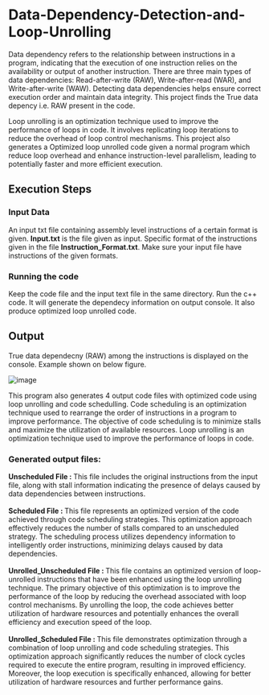 # Data-Dependency-Detection-and-Loop-Unrolling
Data dependency refers to the relationship between instructions in a program, indicating that the execution of one instruction relies on the availability or output of another instruction. There are three main types of data dependencies: Read-after-write (RAW), Write-after-read (WAR), and Write-after-write (WAW). Detecting data dependencies helps ensure correct execution order and maintain data integrity. This project finds the True data depency i.e. RAW present in the code.

Loop unrolling is an optimization technique used to improve the performance of loops in code. It involves replicating loop iterations to reduce the overhead of loop control mechanisms. This project also generates a Optimized loop unrolled code given a normal program which reduce loop overhead and enhance instruction-level parallelism, leading to potentially faster and more efficient execution.
<br>

## Execution Steps
### Input Data
An input txt file containing assembly level instructions of a certain format is given. <b>Input.txt</b> is the file given as input. Specific format of the instructions given in the file <b>Instruction_Format.txt</b>. Make sure your input file have instructions of the given formats.

### Running the code
Keep the code file and the input text file in the same directory. Run the c++ code. It will generate the dependecy information on output console. It also produce optimized loop unrolled code. 
<br>

## Output
True data dependecny (RAW) among the instructions is displayed on the console. Example shown on below figure.<br>

![image](https://github.com/Sandeep-x/Data-Dependency-Detection-and-Loop-Unrolling/assets/18510244/ba4649f1-fd95-4e39-a082-e8935fd136a4)

This program also generates 4 output code files with optimized code using loop unrolling and code schedulling. Code scheduling is an optimization technique used to rearrange the order of instructions in a program to improve performance. The objective of code scheduling is to minimize stalls and maximize the utilization of available resources. Loop unrolling is an optimization technique used to improve the performance of loops in code.

### Generated output files:

<b> Unscheduled File : </b> This file includes the original instructions from the input file, along with stall information indicating the presence of delays caused by data dependencies between instructions.
<br><br>
<b> Scheduled File : </b> This file represents an optimized version of the code achieved through code scheduling strategies. This optimization approach effectively reduces the number of stalls compared to an unscheduled strategy. The scheduling process utilizes dependency information to intelligently order instructions, minimizing delays caused by data dependencies.
<br><br>
<b> Unrolled_Unscheduled File : </b> 
This file contains an optimized version of loop-unrolled instructions that have been enhanced using the loop unrolling technique. The primary objective of this optimization is to improve the performance of the loop by reducing the overhead associated with loop control mechanisms. By unrolling the loop, the code achieves better utilization of hardware resources and potentially enhances the overall efficiency and execution speed of the loop.
<br><br>
<b> Unrolled_Scheduled File : </b>
This file demonstrates optimization through a combination of loop unrolling and code scheduling strategies. This optimization approach significantly reduces the number of clock cycles required to execute the entire program, resulting in improved efficiency. Moreover, the loop execution is specifically enhanced, allowing for better utilization of hardware resources and further performance gains.
